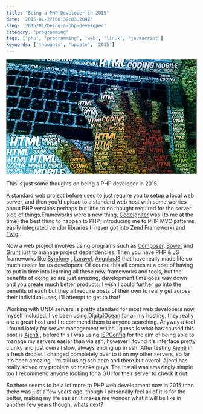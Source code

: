```yaml
---
title: "Being a PHP Developer in 2015"
date: '2015-01-27T08:39:03.284Z'
slug: '2015/01/being-a-php-developer'
category: 'programming'
tags: ['php', 'programming', 'web', 'linux', 'javascript']
keywords: ['thoughts', 'update', '2015']
---
```

![Generic coding image](images/coding.png)

This is just some thoughts on being a PHP developer in 2015.

A standard web project before used to just require you to setup a local web server, and then you'd upload to a standard web host with some worries about PHP versions perhaps but little to no thought required for the server side of things.Frameworks were a new thing, [CodeIgniter](http://www.codeigniter.com/) was (to me at the time) the best thing to happen to PHP,  introducing me to PHP MVC patterns, easily integrated vendor libraries (I never got into Zend Framework) and [Twig](http://twig.sensiolabs.org/documentation) .

Now a web project involves using programs such as [Composer](https://getcomposer.org/), [Bower](http://bower.io/) and [Grunt](http://gruntjs.com/) just to manage project dependencies. Then you have PHP & JS frameworks like [Symfony](http://symfony.com/) , [Laravel](http://laravel.com/),  [AngularJS](https://angularjs.org/) that have really made life so much easier for us developers. Of course this all comes at a cost of having to put in time into learning all these new frameworks and tools, but the benefits of doing so are just amazing; development time goes way down and you create much better products. I wish I could further go into the benefits of each but they all require posts of their own to really get across their individual uses, I'll attempt to get to that!

Working with UNIX servers is pretty standard for most web developers now, myself included. I've been using [DigitalOcean](https://www.digitalocean.com/?refcode=6ba177832a85) for all my hosting, they really are a great host and I recommend them to anyone searching. Anyway a tool I found lately for server management which I guess is what has caused this post is [Ajenti](http://ajenti.org/) , before this I was using [ISPConfig](http://www.ispconfig.org/) for the aim of being able to manage my servers easier than via ssh, however I found it's interface pretty clunky and just overall slow, always ending up in ssh. After testing [Ajenti](http://ajenti.org/) in a fresh droplet I changed completely over to it on my other servers, so far it's been amazing, I'm still using ssh here and there but overall Ajenti has really solved my problem so thanks guys. The install was amazingly simple too I recommend anyone looking for a GUI for their server to check it out.

So there seems to be a lot more to PHP web development now in 2015 than there was just a few years ago, though I personally feel all of it is for the better, making my life easier. It makes me wonder what it will be like in another few years though, whats next?